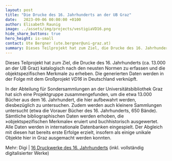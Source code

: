 ```yaml
---
layout: post
title: "Die Drucke des 16. Jahrhunderts an der UB Graz"
date:   2023-09-06 00:00:00 +0100
author: Elisabeth Raunig
image: ../assets/img/projects/vestigiaVD16.png
hide_share_buttons: true
hero_height: is-small
contact: Ute Bergner (ute.bergner@uni-graz.at)
summary: Dieses Teilprojekt hat zum Ziel, die Drucke des 16. Jahrhunderts (ca. 13.000 an der UB Graz) katalogisch nach den neusten Normen zu erfassen und die objektspezifischen Merkmale zu erheben. 
---
```


Dieses Teilprojekt hat zum Ziel, die Drucke des 16. Jahrhunderts (ca. 13.000 an der UB Graz) katalogisch nach den neusten Normen zu erfassen und die objektspezifischen Merkmale zu erheben. Die generierten Daten werden in der Folge mit dem Großprojekt *VD16* in Deutschland verknüpft.

In der Abteilung für Sondersammlungen an der Universitätsbibliothek Graz hat sich eine Projektgruppe zusammengefunden, um die etwa 13.000 Bücher aus dem 16. Jahrhundert, die hier aufbewahrt werden, diesbezüglich zu untersuchen. Zudem werden auch kleinere Sammlungen untersucht (etwa die Vorauer Bücher des 16. Jahrhunderts, 650 Bände). Sämtliche bibliographischen Daten werden erhoben, die »objektspezifischen Merkmale« eruiert und buchhistorisch ausgewertet. Alle Daten werden in internationale Datenbanken eingespielt. Der Abgleich mit diesen hat bereits erste Erfolge erzielt, insofern als einige unikale Objekte hier in Graz ausgemacht werden konnten.

Mehr: Digi | [16 Druckwerke des 16. Jahrhunderts](https://unipub.uni-graz.at/obvugrcinque)  (inkl. vollständig digitalisierter Werke)
